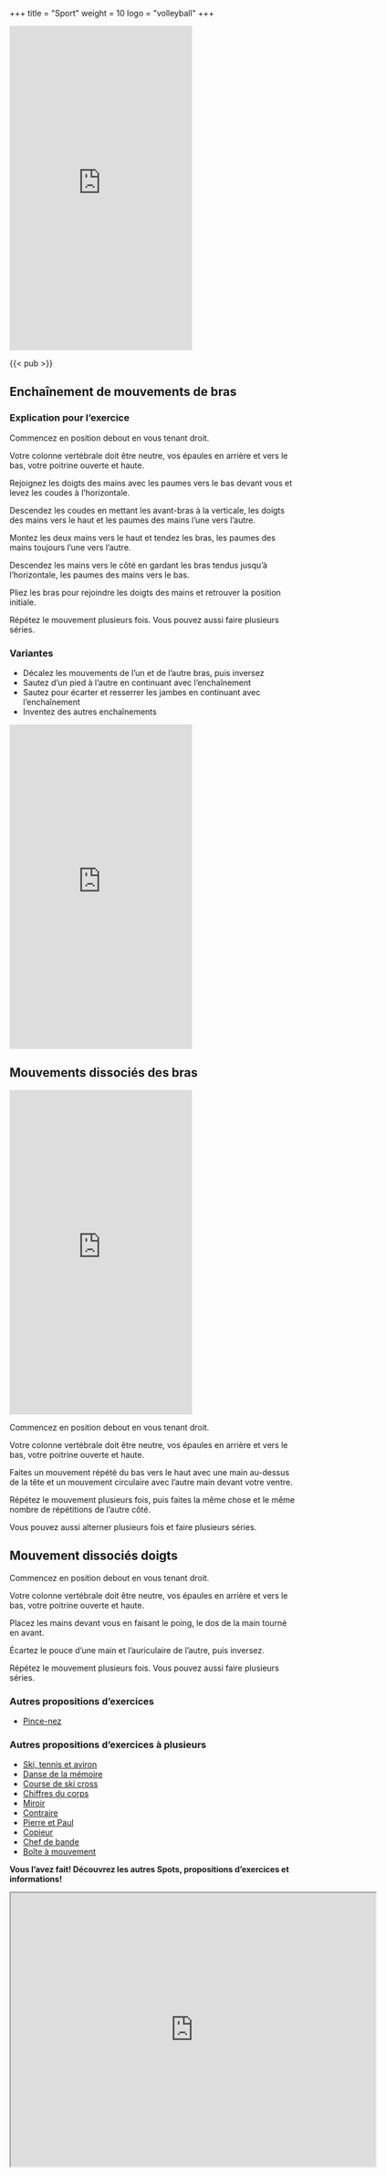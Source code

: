 +++
title = "Sport"
weight = 10
logo = "volleyball"
+++


<iframe src="https://player.vimeo.com/video/829015678?h=4208f0cb3f" width="320" height="569" frameborder="0" allow="autoplay; fullscreen; picture-in-picture" allowfullscreen></iframe>

{{< pub >}}

## Enchaînement de mouvements de bras

### Explication pour l’exercice

Commencez en position debout en vous tenant droit.

Votre colonne vertébrale doit être neutre, vos épaules en arrière et vers le bas, votre poitrine ouverte et haute.

Rejoignez les doigts des mains avec les paumes vers le bas devant vous et levez les coudes à l’horizontale.

Descendez les coudes en mettant les avant-bras à la verticale, les doigts des mains vers le haut et les paumes des mains l’une vers l’autre.

Montez les deux mains vers le haut et tendez les bras, les paumes des mains toujours l’une vers l’autre.

Descendez les mains vers le côté en gardant les bras tendus jusqu’à l’horizontale, les paumes des mains vers le bas.

Pliez les bras pour rejoindre les doigts des mains et retrouver la position initiale.

Répétez le mouvement plusieurs fois. Vous pouvez aussi faire plusieurs séries.

### Variantes

- Décalez les mouvements de l’un et de l’autre bras, puis inversez
- Sautez d’un pied à l’autre en continuant avec l’enchaînement
- Sautez pour écarter et resserrer les jambes en continuant avec l’enchaînement
- Inventez des autres enchaînements

<iframe src="https://player.vimeo.com/video/829050127?h=e915106b5e" width="320" height="569" frameborder="0" allow="autoplay; fullscreen; picture-in-picture" allowfullscreen></iframe>

## Mouvements dissociés des bras

<iframe src="https://player.vimeo.com/video/829018439?h=a622633044" width="320" height="569" frameborder="0" allow="autoplay; fullscreen; picture-in-picture" allowfullscreen></iframe>

Commencez en position debout en vous tenant droit.

Votre colonne vertébrale doit être neutre, vos épaules en arrière et vers le bas, votre poitrine ouverte et haute.

Faites un mouvement répété du bas vers le haut avec une main au-dessus de la tête et un mouvement circulaire avec l’autre main devant votre ventre.

Répétez le mouvement plusieurs fois, puis faites la même chose et le même nombre de répétitions de l’autre côté.

Vous pouvez aussi alterner plusieurs fois et faire plusieurs séries.

## Mouvement dissociés doigts

Commencez en position debout en vous tenant droit.

Votre colonne vertébrale doit être neutre, vos épaules en arrière et vers le bas, votre poitrine ouverte et haute.

Placez les mains devant vous en faisant le poing, le dos de la main tourné en avant.

Écartez le pouce d’une main et l’auriculaire de l’autre, puis inversez.

Répétez le mouvement plusieurs fois. Vous pouvez aussi faire plusieurs séries.


### Autres propositions d’exercices

- [Pince-nez](https://www.schulebewegt.ch/fr/aufgaben/pince-nez)

### Autres propositions d’exercices à plusieurs

- [Ski, tennis et aviron](https://www.schulebewegt.ch/fr/aufgaben/Ski_tennis_et_aviron)
- [Danse de la mémoire](https://www.schulebewegt.ch/fr/aufgaben/Danse_de_la_memoire)
- [Course de ski cross](https://www.schulebewegt.ch/fr/aufgaben/Course_de_skicross)
- [Chiffres du corps](https://www.schulebewegt.ch/fr/aufgaben/Chiffres_du_corps)
- [Miroir](https://www.schulebewegt.ch/fr/aufgaben/miroir_mon_beau_miroir)
- [Contraire](https://www.schulebewegt.ch/fr/aufgaben/Fais%2520le%2520contraire%25C2%25A0)
- [Pierre et Paul](https://www.schulebewegt.ch/fr/aufgaben/Pierre_et_Paul)
- [Copieur](https://www.schulebewegt.ch/fr/aufgaben/Copieur)
- [Chef de bande](https://www.schulebewegt.ch/fr/aufgaben/Chef_de_bande)
- [Boîte à mouvement](https://www.schulebewegt.ch/fr/aufgaben/Boite_a_mouvement)

**Vous l’avez fait! Découvrez les autres Spots, propositions d’exercices et informations!**

<iframe src="https://www.google.com/maps/d/embed?mid=1Y_MayqIs4MeIanE94d3WpBzvxOd55Cg&ehbc=2E312F" width="640" height="480"></iframe>